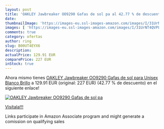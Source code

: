 ```yaml
---
layout: post
title: 'OAKLEY Jawbreaker OO9290 Gafas de sol pa al 42.77 % de descuento'
date: 
thumbnailImage: 'https://images-eu.ssl-images-amazon.com/images/I/31UrNT4QVPL._SL200_.jpg'
images: [ 'https://images-eu.ssl-images-amazon.com/images/I/31UrNT4QVPL._SL200_.jpg' ]
comments: true
category: ofertas
author: ring
slug: B00UT4EYX6
description:
actualPrice: 129.91 EUR
comparePrice: 227 EUR
inStock: true
---
```


Ahora mismo tienes [OAKLEY Jawbreaker OO9290 Gafas de sol para Unisex  Blanco Brillo](https://www.amazon.es/dp/B00UT4EYX6/?tag=tolees-21) a 129.91 EUR (original: 227 EUR) (42.77 %  de descuento) en el siguiente enlace!

[![OAKLEY Jawbreaker OO9290 Gafas de sol pa](https://images-eu.ssl-images-amazon.com/images/I/31UrNT4QVPL._SL200_.jpg)](https://www.amazon.es/dp/B00UT4EYX6/?tag=tolees-21)

[Visítala!!!](https://www.amazon.es/dp/B00UT4EYX6/?tag=tolees-21)

Links participate in Amazon Associate program and might generate a comission on qualifying sales
